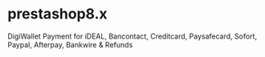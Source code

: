# prestashop8.x
DigiWallet Payment for iDEAL, Bancontact, Creditcard, Paysafecard, Sofort, Paypal, Afterpay, Bankwire &amp; Refunds
